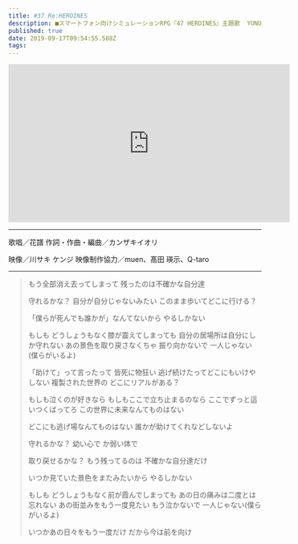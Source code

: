 ```yaml
---
title: #37 Re:HEROINES
description: ■スマートフォン向けシミュレーションRPG『47 HEROINES』主題歌  YUNUO GAMES のスマートフォン向けシミュレーションRPG『47 HEROINES』主題歌「HEROIENS」をニューアレンジした「Re:HEROINES」、花譜と『47 HEROINES』によるコラボミュージックビデオです。
published: true
date: 2019-09-17T09:54:55.588Z
tags: 
---
```


<iframe width="560" height="315" src="https://www.youtube-nocookie.com/embed/tiXLsDQ0uzM" frameborder="0" allow="accelerometer; autoplay; encrypted-media; gyroscope; picture-in-picture" allowfullscreen></iframe>

***
歌唱／花譜
作詞・作曲・編曲／カンザキイオリ

映像／川サキ ケンジ
映像制作協力／muen、髙田 瑛示、Q-taro
***
>もう全部消え去ってしまって
>残ったのは不確かな自分達
>
>守れるかな？
>自分が自分じゃないみたい
>このまま歩いてどこに行ける？
>
>「僕らが死んでも誰かが」なんてないから
>やるしかない
>
>もしも
>どうしょうもなく膝が震えてしまっても
>自分の居場所は自分にしか守れない
>あの景色を取り戻さなくちゃ
>振り向かないで
>一人じゃない(僕らがいるよ)
>
>「助けて」って言ったって
>皆死に物狂い
>逃げ続けたってどこにもいけやしない
>複製された世界の
>どこにリアルがある？
>
>もしも泣くのが好きなら
>もしもここで立ち止まるのなら
>ここでずっと這いつくばってろ
>この世界に未来なんてものはない
>
>どこにも逃げ場なんてものはない
>誰かが助けてくれなどしないよ
>
>守れるかな？
>幼い心で
>か弱い体で
>
>取り戻せるかな？
>もう残ってるのは
>不確かな自分達だけ
>
>いつか見ていた景色をまたみたいから
>やるしかない
>
>もしも
>どうしょうもなく前が霞んでしまっても
>あの日の痛みは二度とは忘れない
>あの街並みをもう一度見たい
>もう泣かないで
>一人じゃない(僕らがいるよ)
>
>いつかあの日々をもう一度だけ
>だから今は前を向け